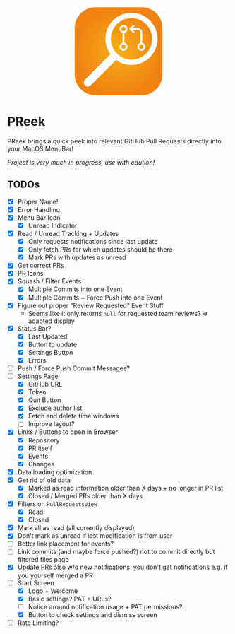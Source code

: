 <p align="center">
 <img width="200" height="200" margin-right="100%" src="https://github.com/mheidinger/PReek/blob/main/icons/logo.png?raw=true">
</p>

# PReek

PReek brings a quick peek into relevant GitHub Pull Requests directly into your MacOS MenuBar!

*Project is very much in progress, use with caution!*

## TODOs

- [x] Proper Name!
- [x] Error Handling
- [x] Menu Bar Icon
  - [x] Unread Indicator
- [x] Read / Unread Tracking + Updates
  - [x] Only requests notifications since last update
  - [x] Only fetch PRs for which updates should be there
  - [x] Mark PRs with updates as unread
- [x] Get correct PRs
- [x] PR Icons
- [x] Squash / Filter Events
  - [x] Multiple Commits into one Event
  - [x] Multiple Commits + Force Push into one Event
- [x] Figure out proper "Review Requested" Event Stuff
  - Seems like it only returns `null` for requested team reviews? => adapted display
- [x] Status Bar?
  - [x] Last Updated
  - [x] Button to update
  - [x] Settings Button
  - [x] Errors
- [ ] Push / Force Push Commit Messages?
- [ ] Settings Page
  - [x] GitHub URL
  - [x] Token
  - [x] Quit Button
  - [x] Exclude author list
  - [x] Fetch and delete time windows
  - [ ] Improve layout?
- [x] Links / Buttons to open in Browser
  - [x] Repository
  - [x] PR itself
  - [x] Events
  - [x] Changes
- [x] Data loading optimization
- [x] Get rid of old data
  - [x] Marked as read information older than X days + no longer in PR list
  - [x] Closed / Merged PRs older than X days
- [x] Filters on `PullRequestsView`
  - [x] Read
  - [x] Closed
- [x] Mark all as read (all currently displayed)
- [x] Don't mark as unread if last modification is from user
- [ ] Better link placement for events?
- [ ] Link commits (and maybe force pushed?) not to commit directly but filtered files page
- [x] Update PRs also w/o new notifications: you don't get notifications e.g. if you yourself merged a PR
- [ ] Start Screen
  - [x] Logo + Welcome
  - [x] Basic settings? PAT + URLs?
  - [ ] Notice around notification usage + PAT permissions?
  - [x] Button to check settings and dismiss screen
- [ ] Rate Limiting?
